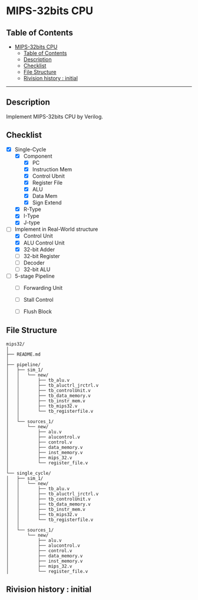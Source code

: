 # MIPS-32bits CPU

## Table of Contents
- [MIPS-32bits CPU](#mips-32bits-cpu)
  - [Table of Contents](#table-of-contents)
  - [Description](#description)
  - [Checklist](#checklist)
  - [File Structure](#file-structure)
  - [Rivision history : initial](#rivision-history--initial)

***

## Description

Implement MIPS-32bits CPU by Verilog.

## Checklist
- [x] Single-Cycle 
    - [x] Component
      - [x] PC
      - [x] Instruction Mem
      - [x] Control Ubnit
      - [x] Register File
      - [x] ALU
      - [x] Data Mem
      - [x] Sign Extend
    - [x] R-Type
    - [x] I-Type
    - [x] J-type
- [ ] Implement in Real-World structure   
    - [x] Control Unit
    - [x] ALU Control Unit
    - [x] 32-bit Adder
    - [ ] 32-bit Register
    - [ ] Decoder
    - [ ] 32-bit ALU
    
- [ ] 5-stage Pipeline
  - [ ] Forwarding Unit
  - [ ] Stall Control
  - [ ] Flush Block


## File Structure

```
mips32/
│
├── README.md
│
├── pipeline/
│   ├── sim_1/
│   │   └── new/
│   │       ├── tb_alu.v
│   │       ├── tb_aluctrl_jrctrl.v
│   │       ├── tb_controlUnit.v
│   │       ├── tb_data_memory.v
│   │       ├── tb_instr_mem.v
│   │       ├── tb_mips32.v
│   │       └── tb_registerfile.v
│   │
│   └── sources_1/
│       └── new/
│           ├── alu.v
│           ├── alucontrol.v
│           ├── control.v
│           ├── data_memory.v
│           ├── inst_memory.v
│           ├── mips_32.v
│           └── register_file.v
│
└── single_cycle/
│   ├── sim_1/
│   │   └── new/
│   │       ├── tb_alu.v
│   │       ├── tb_aluctrl_jrctrl.v
│   │       ├── tb_controlUnit.v
│   │       ├── tb_data_memory.v
│   │       ├── tb_instr_mem.v
│   │       ├── tb_mips32.v
│   │       └── tb_registerfile.v
│   │
│   └── sources_1/
│       └── new/
│           ├── alu.v
│           ├── alucontrol.v
│           ├── control.v
│           ├── data_memory.v
│           ├── inst_memory.v
│           ├── mips_32.v
│           └── register_file.v

```

## Rivision history : initial
